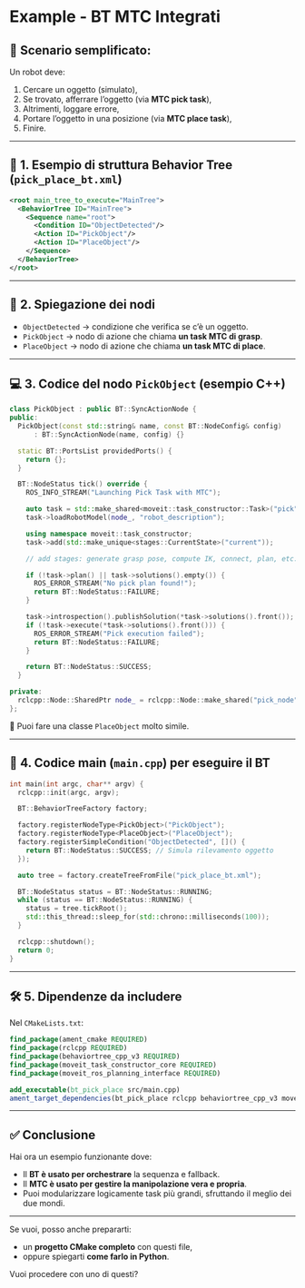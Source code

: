 # Example - BT MTC Integrati

## 🎯 Scenario semplificato:

Un robot deve:

1. Cercare un oggetto (simulato),
2. Se trovato, afferrare l’oggetto (via **MTC pick task**),
3. Altrimenti, loggare errore,
4. Portare l’oggetto in una posizione (via **MTC place task**),
5. Finire.

---

## 🧱 1. Esempio di struttura Behavior Tree (`pick_place_bt.xml`)

```xml
<root main_tree_to_execute="MainTree">
  <BehaviorTree ID="MainTree">
    <Sequence name="root">
      <Condition ID="ObjectDetected"/>
      <Action ID="PickObject"/>
      <Action ID="PlaceObject"/>
    </Sequence>
  </BehaviorTree>
</root>
```

---

## 🧠 2. Spiegazione dei nodi

* `ObjectDetected` → condizione che verifica se c’è un oggetto.
* `PickObject` → nodo di azione che chiama **un task MTC di grasp**.
* `PlaceObject` → nodo di azione che chiama **un task MTC di place**.

---

## 💻 3. Codice del nodo `PickObject` (esempio C++)

```cpp
class PickObject : public BT::SyncActionNode {
public:
  PickObject(const std::string& name, const BT::NodeConfig& config)
      : BT::SyncActionNode(name, config) {}

  static BT::PortsList providedPorts() {
    return {};
  }

  BT::NodeStatus tick() override {
    ROS_INFO_STREAM("Launching Pick Task with MTC");

    auto task = std::make_shared<moveit::task_constructor::Task>("pick");
    task->loadRobotModel(node_, "robot_description");

    using namespace moveit::task_constructor;
    task->add(std::make_unique<stages::CurrentState>("current"));

    // add stages: generate grasp pose, compute IK, connect, plan, etc.

    if (!task->plan() || task->solutions().empty()) {
      ROS_ERROR_STREAM("No pick plan found!");
      return BT::NodeStatus::FAILURE;
    }

    task->introspection().publishSolution(*task->solutions().front());
    if (!task->execute(*task->solutions().front())) {
      ROS_ERROR_STREAM("Pick execution failed");
      return BT::NodeStatus::FAILURE;
    }

    return BT::NodeStatus::SUCCESS;
  }

private:
  rclcpp::Node::SharedPtr node_ = rclcpp::Node::make_shared("pick_node");
};
```

🔁 Puoi fare una classe `PlaceObject` molto simile.

---

## 🧩 4. Codice main (`main.cpp`) per eseguire il BT

```cpp
int main(int argc, char** argv) {
  rclcpp::init(argc, argv);

  BT::BehaviorTreeFactory factory;

  factory.registerNodeType<PickObject>("PickObject");
  factory.registerNodeType<PlaceObject>("PlaceObject");
  factory.registerSimpleCondition("ObjectDetected", []() {
    return BT::NodeStatus::SUCCESS; // Simula rilevamento oggetto
  });

  auto tree = factory.createTreeFromFile("pick_place_bt.xml");

  BT::NodeStatus status = BT::NodeStatus::RUNNING;
  while (status == BT::NodeStatus::RUNNING) {
    status = tree.tickRoot();
    std::this_thread::sleep_for(std::chrono::milliseconds(100));
  }

  rclcpp::shutdown();
  return 0;
}
```

---

## 🛠️ 5. Dipendenze da includere

Nel `CMakeLists.txt`:

```cmake
find_package(ament_cmake REQUIRED)
find_package(rclcpp REQUIRED)
find_package(behaviortree_cpp_v3 REQUIRED)
find_package(moveit_task_constructor_core REQUIRED)
find_package(moveit_ros_planning_interface REQUIRED)

add_executable(bt_pick_place src/main.cpp)
ament_target_dependencies(bt_pick_place rclcpp behaviortree_cpp_v3 moveit_task_constructor_core)
```

---

## ✅ Conclusione

Hai ora un esempio funzionante dove:

* Il **BT è usato per orchestrare** la sequenza e fallback.
* Il **MTC è usato per gestire la manipolazione vera e propria**.
* Puoi modularizzare logicamente task più grandi, sfruttando il meglio dei due mondi.

---

Se vuoi, posso anche prepararti:

* un **progetto CMake completo** con questi file,
* oppure spiegarti **come farlo in Python**.

Vuoi procedere con uno di questi?
